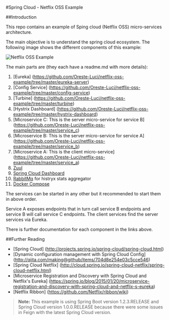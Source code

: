 #Spring Cloud - Netflix OSS Example

##Introduction

This repo contains an example of Sping cloud (Netflix OSS) micro-services architecture.

The main objective is to understand the spring cloud ecosystem. The following image shows the different components of this example:

![Netflix OSS Example](https://github.com/Oreste-Luci/netflix-oss-example/blob/master/netflix-oss-example.png?raw=true)

 
The main parts are (they each have a readme.md with more details):

1. [Eureka] (https://github.com/Oreste-Luci/netflix-oss-example/tree/master/eureka-server)
2. [Config Service] (https://github.com/Oreste-Luci/netflix-oss-example/tree/master/config-service)
3. [Turbine] (https://github.com/Oreste-Luci/netflix-oss-example/tree/master/turbine)
4. [Hystrix Dashboard] (https://github.com/Oreste-Luci/netflix-oss-example/tree/master/hystrix-dashboard)
5. [Microservice C: This is the server micro-service for service B] (https://github.com/Oreste-Luci/netflix-oss-example/tree/master/service_c)
6. [Microservice B: This is the server micro-service for service A] (https://github.com/Oreste-Luci/netflix-oss-example/tree/master/service_b)
7. [Microservice A: This is the client micro-service] (https://github.com/Oreste-Luci/netflix-oss-example/tree/master/service_a)
8. [Zuul](https://github.com/Oreste-Luci/netflix-oss-example/tree/master/zuul)
9. [Spring Cloud Dashboard](https://github.com/Oreste-Luci/netflix-oss-example/tree/master/spring-cloud-dashboard)
10. [RabbitMq](http://www.rabbitmq.com) for histryx stats aggregator    
11. [Docker Compose](https://github.com/Oreste-Luci/netflix-oss-example/tree/master/docker-compose)

The services can be started in any other but it recommended to start them in above order.

Service A exposes endpoints that in turn call service B endpoints and service B will call service C endpoints. The client services find the server services via Eureka.

There is further documentation for each component in the links above.

##Further Reading

* [Spring Cloud] (http://projects.spring.io/spring-cloud/spring-cloud.html)
* [Dynamic configuration management with Spring Cloud Config] (http://qiita.com/making@github/items/704d8e254e03c5cce546)
* [Spring Cloud Netflix] (http://cloud.spring.io/spring-cloud-netflix/spring-cloud-netflix.html)
* [Microservice Registration and Discovery with Spring Cloud and Netflix's Eureka] (https://spring.io/blog/2015/01/20/microservice-registration-and-discovery-with-spring-cloud-and-netflix-s-eureka)
* [Netflix Ribbon] (https://github.com/Netflix/ribbon/wiki)


> **Note:**
> This example is using Spring Boot version 1.2.3.RELEASE and Spring Cloud version 1.0.0.RELEASE because there were some issues in Feign with the latest Spring Cloud version.
